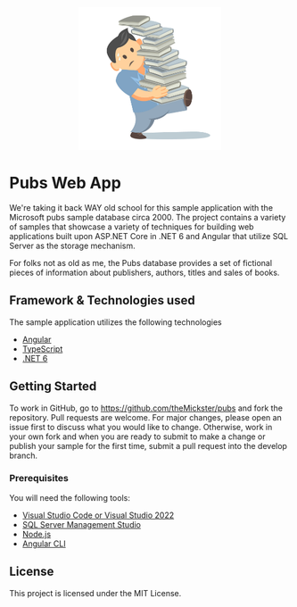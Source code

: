 <p align="center"><img height=256 src="https://github.com/theMickster/pubs/blob/master/_media/pubs_editor.jpg"></p>

# Pubs Web App 

We're taking it back WAY old school for this sample application with the Microsoft pubs sample database circa 2000. 
The project contains a variety of samples that showcase a variety of techniques for building web applications built upon ASP.NET Core in .NET 6 and Angular that utilize SQL Server as the storage mechanism. 

For folks not as old as me, the Pubs database provides a set of fictional pieces of information about publishers, authors, titles and sales of books.

## Framework & Technologies used
The sample application utilizes the following technologies
* [Angular](https://angular.io/)
* [TypeScript](https://www.typescriptlang.org/)
* [.NET 6](https://dotnet.microsoft.com/)

## Getting Started
To work in GitHub, go to https://github.com/theMickster/pubs and fork the repository. 
Pull requests are welcome. For major changes, please open an issue first to discuss what you would like to change.
Otherwise, work in your own fork and when you are ready to submit to make a change or publish your sample for the first time, submit a pull request into the develop branch.

### Prerequisites
You will need the following tools:

* [Visual Studio Code or Visual Studio 2022](https://www.visualstudio.com/downloads/)
* [SQL Server Management Studio](https://docs.microsoft.com/en-us/sql/ssms/download-sql-server-management-studio-ssms)
* [Node.js ](https://nodejs.org/en/download/)
* [Angular CLI](https://angular.io/cli)

## License
This project is licensed under the MIT License. 
